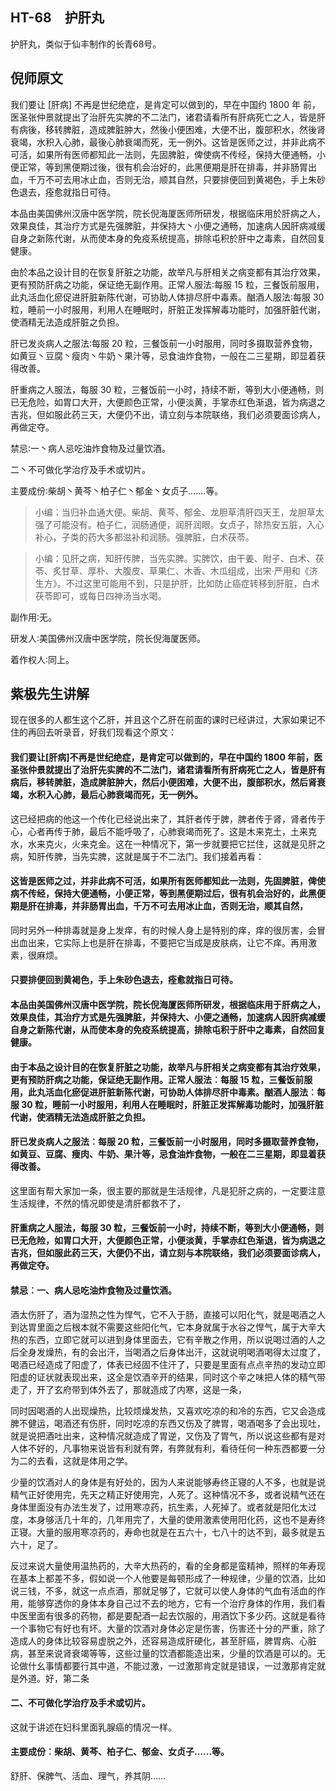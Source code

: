 ## HT-68　护肝丸

护肝丸，类似于仙丰制作的长青68号。

## 倪师原文

我们要让 [肝病] 不再是世纪绝症，是肯定可以做到的，早在中国约 1800 年 前，医圣张仲景就提出了治肝先实脾的不二法门，诸君请看所有肝病死亡之人，皆是肝有病後，移转脾脏，造成脾脏肿大，然後小便困难，大便不出，腹部积水，然後肾衰竭，水积入心肺，最後心肺衰竭而死，无一例外。这皆是医师之过，并非此病不可活，如果所有医师都知此一法则，先固脾脏，俾使病不传经，保持大便通畅，小便正常，等到黑便期过後，很有机会治好的，此黑便期是肝在排毒，并非肠胃出血，千万不可去用冰止血，否则无治，顺其自然，只要排便回到黄褐色，手上朱砂色退去，痊愈就指日可待。

本品由美国佛州汉唐中医学院，院长倪海厦医师所研发，根据临床用於肝病之人，效果良佳，其治疗方式是先强脾脏，并保持大丶小便之通畅，加速病人因肝病减缓自身之新陈代谢，从而使本身的免疫系统提高，排除屯积於肝中之毒素，自然回复健康。

由於本品之设计目的在恢复肝脏之功能，故举凡与肝相关之病变都有其治疗效果，更有预防肝病之功能，保证绝无副作用。正常人服法∶每服 15 粒，三餐饭前服用，此丸活血化瘀促进肝脏新陈代谢，可协助人体排尽肝中毒素。酗酒人服法∶每服 30 粒，睡前一小时服用，利用人在睡眠时，肝脏正发挥解毒功能时，加强肝脏代谢，使酒精无法造成肝脏之负担。

肝已发炎病人之服法∶每服 20 粒，三餐饭前一小时服用，同时多摄取营养食物，如黄豆丶豆腐丶瘦肉丶牛奶丶果汁等，忌食油炸食物，一般在二三星期，即显着获得改善。

肝重病之人服法，每服 30 粒，三餐饭前一小时，持续不断，等到大小便通畅，则已无危险，如胃口大开，大便颜色正常，小便淡黄，手掌赤红色渐退，皆为病退之吉兆，但如服此药三天，大便仍不出，请立刻与本院联络，我们必须要面诊病人，再做定夺。

禁忌∶一丶病人忌吃油炸食物及过量饮酒。

二丶不可做化学治疗及手术或切片。

主要成份∶柴胡丶黄芩丶柏子仁丶郁金丶女贞子…….等。

> 小编：当归补血通大便。柴胡、黄芩、郁金、龙胆草清肝四天王，龙胆草太强了可能没有。柏子仁，润肠通便，润肝润眼。女贞子，除热安五脏，入心补心，子类的药大多都滋补和润肠。强脾脏，白术茯苓。

> 小编：见肝之病，知肝传脾，当先实脾。实脾饮，由干姜、附子、白术、茯苓、炙甘草、厚朴、大腹皮、草果仁、木香、木瓜组成，出宋·严用和《济生方》。不过这里可能用不到，只是护肝，比如防止癌症转移到肝脏，白术茯苓即可，或每日四神汤当水喝。

副作用∶无。

研发人∶美国佛州汉唐中医学院，院长倪海厦医师。

着作权人∶同上。

## 紫极先生讲解

现在很多的人都生这个乙肝，并且这个乙肝在前面的课时已经讲过，大家如果记不住的再回去听录音，好我们现看这个原文：

#### 我们要让[肝病]不再是世纪绝症，是肯定可以做到的，早在中国约 1800 年前，医圣张仲景就提出了治肝先实脾的不二法门，诸君请看所有肝病死亡之人，皆是肝有病后，移转脾脏，造成脾脏肿大，然后小便困难，大便不出，腹部积水，然后肾衰竭，水积入心肺，最后心肺衰竭而死，无一例外。

这已经把病的他这一个传化已经说出来了，其肝者传于脾，脾者传于肾，肾者传于心，心者再传于肺，最后不能呼吸了，心肺衰竭而死了。这是木来克土，土来克水，水来克火，火来克金。这在一种情况下，第一步就要把它拦住，这就是见肝之病，知肝传脾，当先实脾，这就是属于不二法门。我们接着再看：

#### 这皆是医师之过，并非此病不可活，如果所有医师都知此一法则，先固脾脏，俾使病不传经，保持大便通畅，小便正常，等到黑便期过后，很有机会治好的，此黑便期是肝在排毒，并非肠胃出血，千万不可去用冰止血，否则无治，顺其自然，

同时另外一种排毒就是身上发痒，有的时候人身上是特别的痒，痒的很厉害，会冒出血出来，它实际上也是肝在排毒，不要把它当成是皮肤病，让它不痒。再用激素，很麻烦。

#### 只要排便回到黄褐色，手上朱砂色退去，痊愈就指日可待。

#### 本品由美国佛州汉唐中医学院，院长倪海厦医师所研发，根据临床用于肝病之人，效果良佳，其治疗方式是先强脾脏，并保持大、小便之通畅，加速病人因肝病减缓自身之新陈代谢，从而使本身的免疫系统提高，排除屯积于肝中之毒素，自然回复健康。

#### 由于本品之设计目的在恢复肝脏之功能，故举凡与肝相关之病变都有其治疗效果，更有预防肝病之功能，保证绝无副作用。正常人服法︰每服 15 粒，三餐饭前服用，此丸活血化瘀促进肝脏新陈代谢，可协助人体排尽肝中毒素。酗酒人服法︰每服 30 粒，睡前一小时服用，利用人在睡眠时，肝脏正发挥解毒功能时，加强肝脏代谢，使酒精无法造成肝脏之负担。

#### 肝已发炎病人之服法︰每服 20 粒，三餐饭前一小时服用，同时多摄取营养食物，如黄豆、豆腐、瘦肉、牛奶、果汁等，忌食油炸食物，一般在二三星期，即显着获得改善。

这里面有帮大家加一条，很主要的那就是生活规律，凡是犯肝之病的，一定要注意生活规律，不然的情况即使是清肝都救不了，

#### 肝重病之人服法，每服 30 粒，三餐饭前一小时，持续不断，等到大小便通畅，则已无危险，如胃口大开，大便颜色正常，小便淡黄，手掌赤红色渐退，皆为病退之吉兆，但如服此药三天，大便仍不出，请立刻与本院联络，我们必须要面诊病人，再做定夺。

#### 禁忌︰一、病人忌吃油炸食物及过量饮酒。

酒太伤肝了，酒为湿热之性为悍气，它不入于肠，直接可以阳化气，就是喝酒之人到达胃里面之后根本就不需要这些阳化气，它本身就属于水谷之悍气，属于大辛大热的东西，立即它就可以进到身体里面去，它有辛散之作用，所以说喝过酒的人之后全身发燥热，有的会出汗，当喝酒之后身体出汗，这就说明喝酒喝得太过度了，喝酒已经造成了阳虚了，体表已经固不住汗了，只要是里面有点点辛热的发动立即阳虚的证状就表现出来，这全是饮酒辛开的结果，同时这个辛之味把人体的精气带走了，开了玄府带到体外去了，那就造成了内寒，这是一条，

同时因喝酒的人出现燥热，比较烦燥发热，又喜欢吃凉的和冷的东西，它又会造成脾不健运，喝酒还有伤肝，同时吃凉的东西又伤及了脾胃，喝酒喝多了会出现吐，就是说把酒吐出来，这种情况就造成了胃逆，又伤及了胃气，所以说这些都有是对人体不好的，凡事物来说皆有利就有弊，有弊就有利，看待任何一种东西都要一分为二的去看，这就是体用之学。

少量的饮酒对人的身体是有好处的，因为人来说能够寿终正寝的人不多，也就是说精气正好使用完，先天之精正好使用完，人死了。这种情况不多，或者说精气还在身体里面没有办法生发了，过用寒凉药，抗生素，人死掉了。或者就是阳化太过度，本身够活几十年的，几年用完了，大量的使用激素使用阳化药，这也不是寿终正寝。大量的服用寒凉药的，寿命也就是在五六十，七八十的达不到，最多就是五六十，足了。

反过来说大量使用温热药的，大辛大热药的，看的全身都是蛮精神，照样的年寿现在基本上都差不多，假如说一个人他要是每顿形成了一种规律，少量的饮酒，比如说三钱，不多，就这一点点酒，那就足够了，它就可以使人身体的气血有活血的作用，能够穿透你的身体本身自己过不去的地方，它有一个治疗身体的作用，我们看中医里面有很多的药物，都是要配酒一起去饮服的，用酒饮下多少药。这就是看待一个事物它有好也有坏。大量的饮酒对身体必定是伤害，伤害还十分的严重，除了造成人的身体比较容易虚脱之外，还容易造成肝硬化，甚至肝癌，脾胃病、心脏病，甚至来说肾衰竭等等，这些过量的饮酒都能造出来，少量的饮酒是可以的。无论做什幺事情都要行其中道，不能过激，一过激那肯定就是错误，一过激那肯定就是外道。好，第二条

#### 二、不可做化学治疗及手术或切片。

这就于讲述在妇科里面乳腺癌的情况一样。

#### 主要成份︰柴胡、黄芩、柏子仁、郁金、女贞子……等。

舒肝、保脾气、活血、理气，养其阴……